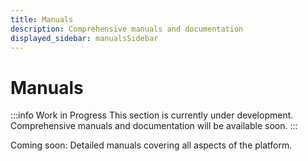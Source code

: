 ```yaml
---
title: Manuals
description: Comprehensive manuals and documentation
displayed_sidebar: manualsSidebar
---
```


# Manuals

:::info Work in Progress
This section is currently under development. Comprehensive manuals and documentation will be available soon.
:::

Coming soon: Detailed manuals covering all aspects of the platform.